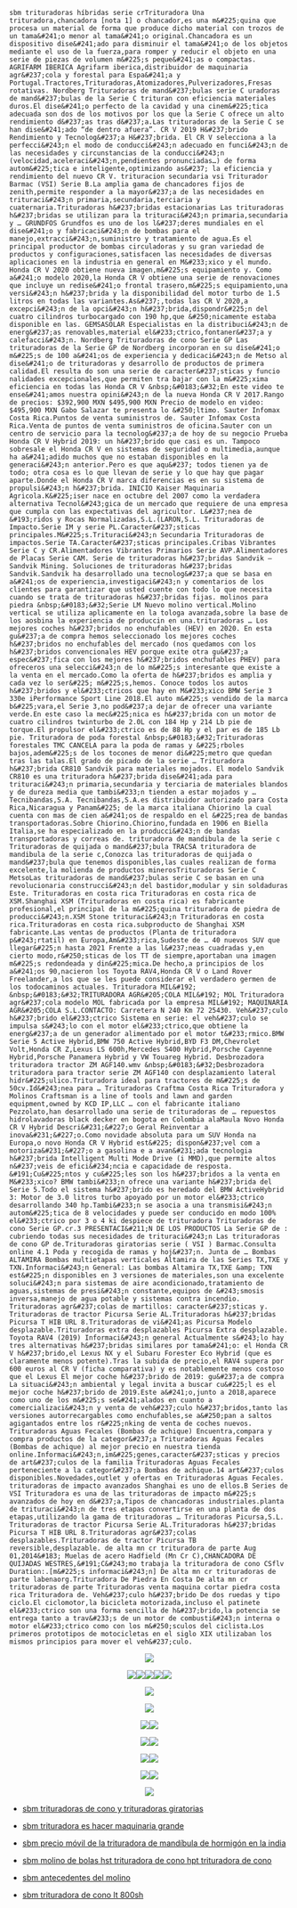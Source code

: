 
```
sbm trituradoras híbridas serie crTrituradora Una trituradora,chancadora [nota 1] o chancador,es una m&#225;quina que procesa un material de forma que produce dicho material con trozos de un tama&#241;o menor al tama&#241;o original.Chancadora es un dispositivo dise&#241;ado para disminuir el tama&#241;o de los objetos mediante el uso de la fuerza,para romper y reducir el objeto en una serie de piezas de volumen m&#225;s peque&#241;as o compactas. AGRIFARM IBERICA Agrifarm iberica,distribuidor de maquinaria agr&#237;cola y forestal para Espa&#241;a y Portugal.Tractores,Trituradoras,Atomizadores,Pulverizadores,Fresas rotativas. Nordberg Trituradoras de mand&#237;bulas serie C uradoras de mand&#237;bulas de la Serie C trituran con eficiencia materiales duros.El dise&#241;o perfecto de la cavidad y una cinem&#225;tica adecuada son dos de los motivos por los que la Serie C ofrece un alto rendimiento d&#237;as tras d&#237;a.Las trituradoras de la Serie C se han dise&#241;ado “de dentro afuera”. CR V 2019 H&#237;brido Rendimiento y Tecnolog&#237;a H&#237;brida. El CR V selecciona a la perfecci&#243;n el modo de conducci&#243;n adecuado en funci&#243;n de las necesidades y circunstancias de la conducci&#243;n (velocidad,aceleraci&#243;n,pendientes pronunciadas…) de forma autom&#225;tica e inteligente,optimizando as&#237; la eficiencia y rendimiento del nuevo CR V. trituracion secundaria vsi Triturador Barmac (VSI) Serie B.La amplia gama de chancadores fijos de zenith,permite responder a la mayor&#237;a de las necesidades en trituraci&#243;n primaria,secundaria,terciaria y cuaternaria.Trituradoras h&#237;bridas estacionarias Las trituradoras h&#237;bridas se utilizan para la trituraci&#243;n primaria,secundaria y … GRUNDFOS Grundfos es uno de los l&#237;deres mundiales en el dise&#241;o y fabricaci&#243;n de bombas para el manejo,extracci&#243;n,suministro y tratamiento de agua.Es el principal productor de bombas circuladoras y su gran variedad de productos y configuraciones,satisfacen las necesidades de diversas aplicaciones en la industria en general en M&#233;xico y el mundo. Honda CR V 2020 obtiene nueva imagen,m&#225;s equipamiento y. Como a&#241;o modelo 2020,la Honda CR V obtiene una serie de renovaciones que incluye un redise&#241;o frontal trasero,m&#225;s equipamiento,una versi&#243;n h&#237;brida y la disponibilidad del motor turbo de 1.5 litros en todas las variantes.As&#237;,todas las CR V 2020,a excepci&#243;n de la opci&#243;n h&#237;brida,dispondr&#225;n del cuatro cilindros turbocargado con 190 hp,que &#250;nicamente estaba disponible en las. GEMSASOLAR Especialistas en la distribuci&#243;n de energ&#237;as renovables,material el&#233;ctrico,fontaner&#237;a y calefacci&#243;n. Nordberg Trituradoras de cono Serie GP Las trituradoras de la Serie GP de Nordberg incorporan en su dise&#241;o m&#225;s de 100 a&#241;os de experiencia y dedicaci&#243;n de Metso al dise&#241;o de trituradoras y desarrollo de productos de primera calidad.El resulta do son una serie de caracter&#237;sticas y funcio nalidades excepcionales,que permiten tra bajar con la m&#225;xima eficiencia en todas las Honda CR V &nbsp;&#0183;&#32;En este video te ense&#241;amos nuestra opini&#243;n de la nueva Honda CR V 2017.Rango de precios: $392,900 MXN $495,900 MXN Precio de modelo en video: $495,900 MXN Gabo Salazar te presenta lo &#250;ltimo. Sauter Infomax Costa Rica.Puntos de venta suministros de. Sauter Infomax Costa Rica.Venta de puntos de venta suministros de oficina.Sauter con un centro de servicio para la tecnolog&#237;a de hoy de su negocio Prueba Honda CR V Hybrid 2019: un h&#237;brido que casi es un. Tampoco sobresale el Honda CR V en sistemas de seguridad o multimedia,aunque ha a&#241;adido muchos que no estaban disponibles en la generaci&#243;n anterior.Pero es que aqu&#237; todos tienen ya de todo; otra cosa es lo que llevan de serie y lo que hay que pagar aparte.Donde el Honda CR V marca diferencias es en su sistema de propulsi&#243;n h&#237;brida. INICIO Kaiser Maquinaria Agricola.K&#225;iser nace en octubre del 2007 como la verdadera alternativa Tecnol&#243;gica de un mercado que requiere de una empresa que cumpla con las expectativas del agricultor. L&#237;nea de &#193;ridos y Rocas Normalizadas,S.L.(LARON,S.L. Trituradoras de Impacto.Serie IM y serie PL.Caracter&#237;sticas principales.M&#225;s.Trituraci&#243;n Secundaria Trituradoras de impactos.Serie TA.Caracter&#237;sticas principales.Cribas Vibrantes Serie C y CR.Alimentadores Vibrantes Primarios Serie AVP.Alimentadores de Placas Serie CAM. Serie de trituradoras h&#237;bridas Sandvik — Sandvik Mining. Soluciones de trituradoras h&#237;bridas Sandvik.Sandvik ha desarrollado una tecnolog&#237;a que se basa en a&#241;os de experiencia,investigaci&#243;n y comentarios de los clientes para garantizar que usted cuente con todo lo que necesita cuando se trata de trituradoras h&#237;bridas fijas. molinos para piedra &nbsp;&#0183;&#32;Serie LM Nuevo molino vertical.Molino vertical se utiliza aplicamente en la tologa avanzada,sobre la base de los aosbina la experiencia de produccin en una.trituradoras … Los mejores coches h&#237;bridos no enchufables (HEV) en 2020. En esta gu&#237;a de compra hemos seleccionado los mejores coches h&#237;bridos no enchufables del mercado (nos quedamos con los h&#237;bridos convencionales HEV porque exite otra gu&#237;a espec&#237;fica con los mejores h&#237;bridos enchufables PHEV) para ofreceros una selecci&#243;n de lo m&#225;s interesante que existe a la venta en el mercado.Como la oferta de h&#237;bridos es amplia y cada vez lo ser&#225; m&#225;s,hemos. Conoce todos los autos h&#237;bridos y el&#233;ctricos que hay en M&#233;xico BMW Serie 3 330e iPerformance Sport Line 2018.El auto m&#225;s vendido de la marca b&#225;vara,el Serie 3,no pod&#237;a dejar de ofrecer una variante verde.En este caso la mec&#225;nica es h&#237;brida con un motor de cuatro cilindros twinturbo de 2.0L con 184 Hp y 214 Lb pie de torque.El propulsor el&#233;ctrico es de 88 Hp y el par es de 185 Lb pie. Trituradora de poda forestal &nbsp;&#0183;&#32;Trituradoras forestales TMC CANCELA para la poda de ramas y &#225;rboles bajos,adem&#225;s de los tocones de menor di&#225;metro que quedan tras las talas.El grado de picado de la serie … Trituradora h&#237;brida CR810 Sandvik para materiales mojados. El modelo Sandvik CR810 es una trituradora h&#237;brida dise&#241;ada para trituraci&#243;n primaria,secundaria y terciaria de materiales blandos y de dureza media que tambi&#233;n tienden a estar mojados y … Tecnibandas,S.A. Tecnibandas,S.A.es distribuidor autorizado para Costa Rica,Nicaragua y Panam&#225; de la marca italiana Chiorino la cual cuenta con mas de cien a&#241;os de respaldo en el &#225;rea de bandas transportadoras.Sobre Chiorino.Chiorino,fundada en 1906 en Biella Italia,se ha especializado en la producci&#243;n de bandas transportadoras y correas de. trituradora de mandibula de la serie c Trituradoras de quijada o mand&#237;bula TRACSA trituradora de mandibula de la serie c,Conozca las trituradoras de quijada o mand&#237;bula que tenemos disponibles,las cuales realizan de forma excelente,la molienda de productos minerosTrituradoras Serie C MetsoLas trituradoras de mand&#237;bulas serie C se basan en una revolucionaria construcci&#243;n del bastidor,modular y sin soldaduras Este. Trituradoras en costa rica Trituradoras en costa rica de XSM.Shanghai XSM (Trituradoras en costa rica) es fabricante profesional,el principal de la m&#225;quina trituradora de piedra de producci&#243;n.XSM Stone trituraci&#243;n Trituradoras en costa rica.Trituradoras en costa rica.subproducto de Shanghai XSM fabricante.Las ventas de productos (Planta de trituradora p&#243;rtatil) en Europa,Am&#233;rica,Sudeste de … 40 nuevos SUV que llegar&#225;n hasta 2021 Frente a las l&#237;neas cuadradas y,en cierto modo,r&#250;sticas de los TT de siempre,aportaban una imagen m&#225;s redondeada y din&#225;mica.De hecho,a principios de los a&#241;os 90,nacieron los Toyota RAV4,Honda CR V o Land Rover Freelander,a los que se les puede considerar el verdadero germen de los todocaminos actuales. Trituradora MIL&#192; &nbsp;&#0183;&#32;TRITURADORA AGR&#205;COLA MIL&#192; MOL Trituradora agr&#237;cola modelo MOL fabricada por la empresa MIL&#192; MAQUINARIA AGR&#205;COLA S.L.CONTACTO: Carretera N 240 Km 72 25430. Veh&#237;culo h&#237;brido el&#233;ctrico Sistema en serie: el veh&#237;culo se impulsa s&#243;lo con el motor el&#233;ctrico,que obtiene la energ&#237;a de un generador alimentado por el motor t&#233;rmico.BMW Serie 5 Active Hybrid,BMW 750 Active Hybrid,BYD F3 DM,Chevrolet Volt,Honda CR Z,Lexus LS 600h,Mercedes S400 Hybrid,Porsche Cayenne Hybrid,Porsche Panamera Hybrid y VW Touareg Hybrid. Desbrozadora trituradora tractor ZM AGF140.wmv &nbsp;&#0183;&#32;Desbrozadora trituradora para tractor serie ZM AGF140 con desplazamiento lateral hidr&#225;ulico.Trituradora ideal para tractores de m&#225;s de 50cv.Id&#243;nea para … Trituradoras Craftma Costa Rica Trituradora y Molinos Craftsman is a line of tools and lawn and garden equipment,owned by KCD IP,LLC … con el fabricante italiano Pezzolato,han desarrollado una serie de trituradoras de … repuestos hidrolavadoras black decker en bogota en Colombia alaMaula Novo Honda CR V Hybrid Descri&#231;&#227;o Geral Reinventar a inova&#231;&#227;o.Como novidade absoluta para um SUV Honda na Europa,o novo Honda CR V Hybrid est&#225; dispon&#237;vel com a motoriza&#231;&#227;o a gasolina e a avan&#231;ada tecnologia h&#237;brida Intelligent Multi Mode Drive (i MMD),que permite altos n&#237;veis de efici&#234;ncia e capacidade de resposta. &#191;Cu&#225;ntos y cu&#225;les son los h&#237;bridos a la venta en M&#233;xico? BMW tambi&#233;n ofrece una variante h&#237;brida del Serie 5.Todo el sistema h&#237;brido es heredado del BMW ActiveHybrid 3: Motor de 3.0 litros turbo apoyado por un motor el&#233;ctrico desarrollando 340 hp.Tambi&#233;n se asocia a una transmisi&#243;n autom&#225;tica de 8 velocidades y puede ser conducido en modo 100% el&#233;ctrico por 3 o 4 ki despiece de trituradora Trituradoras de cono Serie GP.cr.3 PRESENTACI&#211;N DE LOS PRODUCTOS La Serie GP de : cubriendo todas sus necesidades de trituraci&#243;n Las trituradoras de cono GP de.Trituradoras giratorias serie ( VSI ) Barmac.Consulta online 4.1 Poda y recogida de ramas y hoj&#237;n. Junta de … Bombas ALTAMIRA Bombas multietapas verticales Altamira de las Series TX,TXE y TXN.Informaci&#243;n General: Las bombas Altamira TX,TXE &amp; TXN est&#225;n disponibles en 3 versiones de materiales,son una excelente soluci&#243;n para sistemas de aire acondicionado,tratamiento de aguas,sistemas de presi&#243;n constante,equipos de &#243;smosis inversa,manejo de agua potable y sistemas contra incendio. Trituradoras agr&#237;colas de martillos: caracter&#237;sticas y. Trituradoras de tractor Picursa Serie AL.Trituradoras h&#237;bridas Picursa T HIB URL 8.Trituradoras de vi&#241;as Picursa Modelo desplazable.Trituradoras extra desplazables Picursa Extra desplazable. Toyota RAV4 (2019) Informaci&#243;n general Actualmente s&#243;lo hay tres alternativas h&#237;bridas similares por tama&#241;o: el Honda CR V h&#237;brido,el Lexus NX y el Subaru Forester Eco Hybrid (que es claramente menos potente).Tras la subida de precio,el RAV4 supera por 600 euros al CR V (ficha comparativa) y es notablemente menos costoso que el Lexus El mejor coche h&#237;brido de 2019: gu&#237;a de compra La situaci&#243;n ambiental y legal invita a buscar cu&#225;l es el mejor coche h&#237;brido de 2019.Este a&#241;o,junto a 2018,aparece como uno de los m&#225;s se&#241;alados en cuanto a comercializaci&#243;n y venta de veh&#237;culo h&#237;bridos,tanto las versiones autorrecargables como enchufables,se a&#250;pan a saltos agigantados entre los r&#225;nking de venta de coches nuevos. Trituradoras Aguas Fecales (Bombas de achique) Encuentra,compara y compra productos de la categor&#237;a Trituradoras Aguas Fecales (Bombas de achique) al mejor precio en nuestra tienda online.Informaci&#243;n,im&#225;genes,caracter&#237;sticas y precios de art&#237;culos de la familia Trituradoras Aguas Fecales perteneciente a la categor&#237;a Bombas de achique.14 art&#237;culos disponibles.Novedades,outlet y ofertas en Trituradoras Aguas Fecales. trituradoras de impacto avanzados Shanghai es uno de ellos.B Series de VSI Trituradora es una de las trituradoras de impacto m&#225;s avanzados de hoy en d&#237;a,Tipos de chancadoras industriales.planta de trituraci&#243;n de tres etapas convertirse en una planta de dos etapas,utilizando la gama de trituradoras … Trituradoras Picursa,S.L. Trituradoras de tractor Picursa Serie AL.Trituradoras h&#237;bridas Picursa T HIB URL 8.Trituradoras agr&#237;colas desplazables.Trituradoras de tractor Picursa TB reversible,desplazable. de alta mn cr trituradora de parte Aug 01,2014&#183; Muelas de acero Hadfield (Mn Cr C),CHANCADORA DE QUIJADAS WESTRES,&#191;C&#243;mo trabaja la trituradora de cono CSflv Duration:.[m&#225;s informaci&#243;n] De alta mn cr trituradoras de parte labenaorg.Trituradora De Piedra En Costa De alta mn cr trituradoras de parte Trituradoras venta maquina cortar piedra costa rica Trituradora de. Veh&#237;culo h&#237;brido De dos ruedas y tipo ciclo.El ciclomotor,la bicicleta motorizada,incluso el patinete el&#233;ctrico son una forma sencilla de h&#237;brido,la potencia se entrega tanto a trav&#233;s de un motor de combusti&#243;n interna o motor el&#233;ctrico como con los m&#250;sculos del ciclista.Los primeros prototipos de motocicletas en el siglo XIX utilizaban los mismos principios para mover el veh&#237;culo. 
```

<div align="center">

<a href="https://es-crusher.shibang-china.com/github&k=sbm+trituradoras+h%C3%ADbridas+serie+cr"><img src="https://static.shibang-china.com/es/crusher/logo.jpg"></a>

<a href="https://es-crusher.shibang-china.com/github&k=sbm+trituradoras+h%C3%ADbridas+serie+cr"><img src="https://static.shibang-china.com/es/crusher/index.jpg"></a><a href="https://es-crusher.shibang-china.com/material.htmlgithub&k=sbm+trituradoras+h%C3%ADbridas+serie+cr"><img src="https://static.shibang-china.com/es/crusher/material.jpg"></a><a href="https://es-crusher.shibang-china.com/application.htmlgithub&k=sbm+trituradoras+h%C3%ADbridas+serie+cr"><img src="https://static.shibang-china.com/es/crusher/application.jpg"></a><a href="https://es-crusher.shibang-china.com/aboutus.htmlgithub&k=sbm+trituradoras+h%C3%ADbridas+serie+cr"><img src="https://static.shibang-china.com/es/crusher/aboutus.jpg"></a><a href="https://es-crusher.shibang-china.com/contact.htmlgithub&k=sbm+trituradoras+h%C3%ADbridas+serie+cr"><img src="https://static.shibang-china.com/es/crusher/contact.jpg"></a>

<a href="https://es-crusher.shibang-china.com/github&k=sbm+trituradoras+h%C3%ADbridas+serie+cr"><img src="https://static.shibang-china.com/es/crusher/banner.jpg"></a>

<a href="https://swt.shibang-china.com/github&k=sbm+trituradoras+h%C3%ADbridas+serie+cr"><img src="https://static.shibang-china.com/es/crusher/text.jpg"></a>

<a href="https://swt.shibang-china.com/github&k=sbm+trituradoras+h%C3%ADbridas+serie+cr"><img src="https://static.shibang-china.com/es/crusher/chat.jpg"></a><a href="https://es-crusher.shibang-china.com/contact.htmlgithub&k=sbm+trituradoras+h%C3%ADbridas+serie+cr"><img src="https://static.shibang-china.com/es/crusher/message.jpg"></a>

<a href="https://es-crusher.shibang-china.com/products/pe.htmlgithub&k=sbm+trituradoras+h%C3%ADbridas+serie+cr"><img src="https://static.shibang-china.com/es/crusher/pe.jpg"></a><a href="https://es-crusher.shibang-china.com/products/pf.htmlgithub&k=sbm+trituradoras+h%C3%ADbridas+serie+cr"><img src="https://static.shibang-china.com/es/crusher/pf.jpg"></a>

<a href="https://es-crusher.shibang-china.com/products/hpt.htmlgithub&k=sbm+trituradoras+h%C3%ADbridas+serie+cr"><img src="https://static.shibang-china.com/es/crusher/hpt.jpg"></a><a href="https://es-crusher.shibang-china.com/products/vsi.htmlgithub&k=sbm+trituradoras+h%C3%ADbridas+serie+cr"><img src="https://static.shibang-china.com/es/crusher/vsi.jpg"></a>

<a href="https://es-crusher.shibang-china.com/products/klv.htmlgithub&k=sbm+trituradoras+h%C3%ADbridas+serie+cr"><img src="https://static.shibang-china.com/es/crusher/klv.jpg"></a><a href="https://es-crusher.shibang-china.com/products/portable.htmlgithub&k=sbm+trituradoras+h%C3%ADbridas+serie+cr"><img src="https://static.shibang-china.com/es/crusher/portable.jpg"></a>

<a href="https://swt.shibang-china.com/github&k=sbm+trituradoras+h%C3%ADbridas+serie+cr"><img src="https://static.shibang-china.com/es/crusher/case.jpg"></a>

</div>


* [sbm trituradoras de cono y trituradoras giratorias](sbm%20trituradoras%20de%20cono%20y%20trituradoras%20giratorias.md)

* [sbm trituradora es hacer maquinaria grande](sbm%20trituradora%20es%20hacer%20maquinaria%20grande.md)

* [sbm precio móvil de la trituradora de mandíbula de hormigón en la india](sbm%20precio%20m%C3%B3vil%20de%20la%20trituradora%20de%20mand%C3%ADbula%20de%20hormig%C3%B3n%20en%20la%20india.md)

* [sbm molino de bolas hst trituradora de cono hpt trituradora de cono](sbm%20molino%20de%20bolas%20hst%20trituradora%20de%20cono%20hpt%20trituradora%20de%20cono.md)

* [sbm antecedentes del molino](sbm%20antecedentes%20del%20molino.md)

* [sbm trituradora de cono lt 800sh](sbm%20trituradora%20de%20cono%20lt%20800sh.md)
